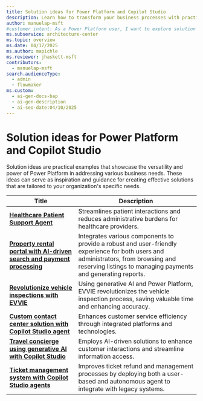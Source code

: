 ```yaml
---
title: Solution ideas for Power Platform and Copilot Studio
description: Learn how to transform your business processes with practical examples of Power Platform and Copilot Studio solutions.
author: manuelap-msft
#customer intent: As a Power Platform user, I want to explore solution ideas for Power Platform and Copilot Studio so that I can address various business needs.
ms.subservice: architecture-center
ms.topic: overview
ms.date: 04/17/2025
ms.author: mapichle
ms.reviewer: jhaskett-msft
contributors:
  - manuelap-msft
search.audienceType:
  - admin
  - flowmaker
ms.custom:
  - ai-gen-docs-bap
  - ai-gen-description
  - ai-seo-date:04/10/2025
---
```


# Solution ideas for Power Platform and Copilot Studio

Solution ideas are practical examples that showcase the versatility and power of Power Platform in addressing various business needs. These ideas can serve as inspiration and guidance for creating effective solutions that are tailored to your organization's specific needs.

| Title | Description |
| --- | --- |
| [**Healthcare Patient Support Agent**](agent-healthcare-patient-support.md) | Streamlines patient interactions and reduces administrative burdens for healthcare providers. |
| [**Property rental portal with AI-driven search and payment processing**](agent-rental-portal.md) | Integrates various components to provide a robust and user-friendly experience for both users and administrators, from browsing and reserving listings to managing payments and generating reports. |
| [**Revolutionize vehicle inspections with EVVIE**](app-evvie.md) | Using generative AI and Power Platform, EVVIE revolutionizes the vehicle inspection process, saving valuable time and enhancing accuracy. |
| [**Custom contact center solution with Copilot Studio agent**](agent-custom-contact-center.md) | Enhances customer service efficiency through integrated platforms and technologies. |
| [**Travel concierge using generative AI with Copilot Studio**](agent-travel-customer.md) | Employs AI-driven solutions to enhance customer interactions and streamline information access. |
| [**Ticket management system with Copilot Studio agents**](agent-ticket-and-refund.md) | Improves ticket refund and management processes by deploying both a user-based and autonomous agent to integrate with legacy systems. |
